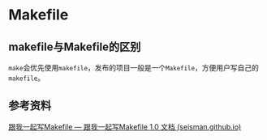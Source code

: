 # Makefile

## makefile与Makefile的区别

`make`会优先使用`makefile`，发布的项目一般是一个`Makefile`，方便用户写自己的`makefile`。

## 参考资料

[跟我一起写Makefile — 跟我一起写Makefile 1.0 文档 (seisman.github.io)](https://seisman.github.io/how-to-write-makefile/)

